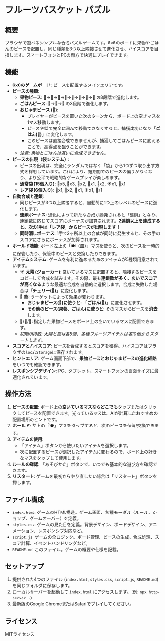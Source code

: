 # フルーツバスケット パズル

## 概要
ブラウザで遊べるシンプルな合成パズルゲームです。6x6のボードに果物やごはんのピースを配置し、同じ種類を3つ以上隣接させて進化させ、ハイスコアを目指します。スマートフォンとPCの両方で快適にプレイできます。

## 機能
- **6x6のゲームボード**: ピースを配置するメインエリアです。
- **ピースの種類**:
  - **果物ピース**: 🍒→🍊→🍇→🍎→🍑→🍍→🍈→🍉 の8段階で進化します。
  - **ごはんピース**: 🍚→🍙→🍱 の3段階で進化します。
  - **おじゃまピース (👨)**:
    - プレイヤーがピースを置いた次のターンから、ボード上の空きマスを1マス移動します。
    - ピースや壁で完全に囲んで移動できなくすると、捕獲成功となり「**ごはん(🍚)**」に変化します。
    - このピースは直接合成できませんが、捕獲してごはんピースに変えることで、高得点を狙うことができます。
  - *注意: 果物とごはんは互いに合成できません。*
- **ピースの出現（袋システム）**:
  - ピースの出現は、完全にランダムではなく「袋」から1つずつ取り出す方式を採用しています。これにより、短期間でのピースの偏りがなくなり、より公平で戦略的なゲームプレイが楽しめます。
  - **通常袋 (15個入り)**: 🍒x5, 🍊x3, 🍇x2, 🍎x1, 👨x2, ☀️x1, 🐻x1
  - **レア袋 (6個入り)**: 🍊x1, 🍇x2, 🍎x1, ☀️x1, 🐻x1
- **自動合成と連鎖**:
  - 同じピースが3つ以上隣接すると、自動的に1つ上のレベルのピースに進化します。
  - **連鎖ボーナス**: 進化によって新たな合成が誘発されると「連鎖」となり、連鎖数に応じてスコアにボーナスが加算されます。**2連鎖以上を達成すると、次の1手は「レア袋」からピースが出現します！**
  - **同時消しボーナス**: 1手で2ヶ所以上の合成が同時に発生すると、その手のスコアにさらにボーナスが加算されます。
- **ホールド機能**: ボード左上の「🍽️（皿）」マスを使うと、次のピースを一時的に保管したり、保管中のピースと交換したりできます。
- **アイテムシステム**: ゲームを有利に進めるためのアイテムが5種類用意されています。
  - ☀️ **太陽 (ジョーカー)**: 空いているマスに配置すると、隣接するピースをコピーして合成を試みます。その際、最も**連鎖数が多く、次いでスコアが高くなる**ような最適な合成を自動的に選択します。合成に失敗した場合は「**チェリー(🍒)**」に変化します。
  - 🐻 **熊**: ターゲットによって効果が変わります。
    - **おじゃまピース(👨)に使うと**: 「**ごはん(🍚)**」に変化させます。
    - **その他のピース(果物、ごはん)に使うと**: そのマスからピースを**消去**します。
  - 🍒/🍊/🍇: 指定した果物ピースをボード上の空いているマスに配置できます。
  - *初期所持数: 太陽と熊は各5個、各種フルーツアイテムは各10個からスタートします。*
- **スコアとハイスコア**: ピースを合成するとスコアを獲得。ハイスコアはブラウザの`localStorage`に保存されます。
- **ヒントエリア**: ゲーム画面下部で、**果物ピースとおじゃまピースの進化経路**をいつでも確認できます。
- **レスポンシブデザイン**: PC、タブレット、スマートフォンの画面サイズに最適化されています。

## 操作方法
1.  **ピースの配置**: ボード上の**空いているマスならどこでも**タップまたはクリックしてピースを配置できます。光っているマスは、AIが計算したおすすめの配置場所のヒントです。
2.  **ホールド**: 左上の「🍽️」マスをタップすると、次のピースを保留/交換できます。
3.  **アイテムの使用**:
    - 「アイテム」ボタンから使いたいアイテムを選択します。
    - 次に配置するピースが選択したアイテムに変わるので、ボード上の好きなマスをタップして使用します。
4.  **ルールの確認**: 「あそびかた」ボタンで、いつでも基本的な遊び方を確認できます。
5.  **リスタート**: ゲームを最初からやり直したい場合は「リスタート」ボタンを押します。

## ファイル構成
- `index.html`: ゲームのHTML構造。ゲーム画面、各種モーダル（ルール、ショップ、ゲームオーバー）を定義。
- `styles.css`: ゲームの見た目を定義。背景デザイン、ボードデザイン、アニメーション、レスポンシブ対応など。
- `script.js`: ゲームの全ロジック。ボード管理、ピースの生成、合成処理、スコア計算、イベントハンドリングなど。
- `README.md`: このファイル。ゲームの概要や仕様を記載。

## セットアップ
1.  提供された4つのファイル (`index.html`, `styles.css`, `script.js`, `README.md`) を同じフォルダに保存します。
2.  ローカルサーバーを起動して `index.html` にアクセスします。（例: `npx http-server .`）
3.  最新版のGoogle ChromeまたはSafariでプレイしてください。

## ライセンス
MITライセンス